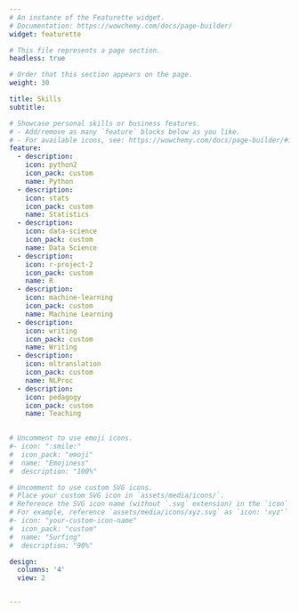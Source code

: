 ```yaml
---
# An instance of the Featurette widget.
# Documentation: https://wowchemy.com/docs/page-builder/
widget: featurette

# This file represents a page section.
headless: true

# Order that this section appears on the page.
weight: 30

title: Skills
subtitle:

# Showcase personal skills or business features.
# - Add/remove as many `feature` blocks below as you like.
# - For available icons, see: https://wowchemy.com/docs/page-builder/#icons
feature:
  - description:  
    icon: python2
    icon_pack: custom
    name: Python
  - description: 
    icon: stats
    icon_pack: custom
    name: Statistics
  - description:
    icon: data-science
    icon_pack: custom
    name: Data Science
  - description: 
    icon: r-project-2
    icon_pack: custom
    name: R
  - description: 
    icon: machine-learning
    icon_pack: custom
    name: Machine Learning
  - description:
    icon: writing
    icon_pack: custom
    name: Writing
  - description:
    icon: mltranslation
    icon_pack: custom
    name: NLProc
  - description:
    icon: pedagogy
    icon_pack: custom
    name: Teaching
    

# Uncomment to use emoji icons.
#- icon: ":smile:"
#  icon_pack: "emoji"
#  name: "Emojiness"
#  description: "100%"

# Uncomment to use custom SVG icons.
# Place your custom SVG icon in `assets/media/icons/`.
# Reference the SVG icon name (without `.svg` extension) in the `icon` field.
# For example, reference `assets/media/icons/xyz.svg` as `icon: 'xyz'`
#- icon: "your-custom-icon-name"
#  icon_pack: "custom"
#  name: "Surfing"
#  description: "90%"

design:
  columns: '4'
  view: 2


---
```

